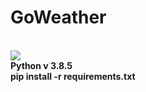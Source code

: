 # GoWeather

<br>
<img src="img/icon.ico" />
<br>
<b>
Python v 3.8.5
<br>
pip install -r requirements.txt
</b>
